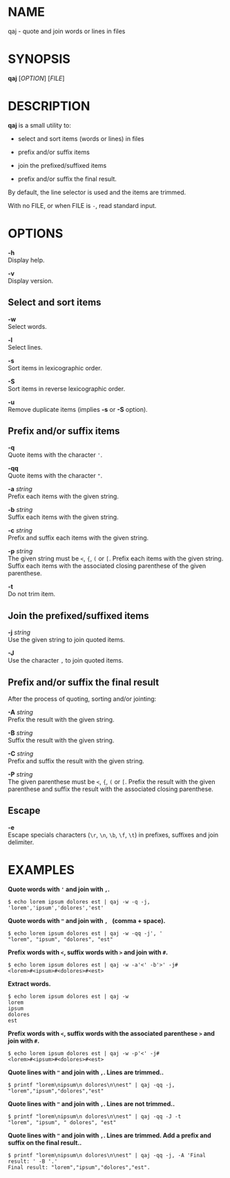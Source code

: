 NAME
====

qaj - quote and join words or lines in files

SYNOPSIS
========

**qaj** \[*OPTION*\] \[*FILE*\]

DESCRIPTION
===========

**qaj** is a small utility to:

-   select and sort items (words or lines) in files

-   prefix and/or suffix items

-   join the prefixed/suffixed items

-   prefix and/or suffix the final result.

By default, the line selector is used and the items are trimmed.

With no FILE, or when FILE is `-`, read standard input.

OPTIONS
=======

**-h**  
Display help.

**-v**  
Display version.

Select and sort items
---------------------

**-w**  
Select words.

**-l**  
Select lines.

**-s**  
Sort items in lexicographic order.

**-S**  
Sort items in reverse lexicographic order.

**-u**  
Remove duplicate items (implies **-s** or **-S** option).

Prefix and/or suffix items
--------------------------

**-q**  
Quote items with the character `'`.

**-qq**  
Quote items with the character `"`.

**-a** *string*  
Prefix each items with the given string.

**-b** *string*  
Suffix each items with the given string.

**-c** *string*  
Prefix and suffix each items with the given string.

**-p** *string*  
The given string must be `<`, `{`, `(` or `[`. Prefix each items with
the given string. Suffix each items with the associated closing
parenthese of the given parenthese.

**-t**  
Do not trim item.

Join the prefixed/suffixed items
--------------------------------

**-j** *string*  
Use the given string to join quoted items.

**-J**  
Use the character `,` to join quoted items.

Prefix and/or suffix the final result
-------------------------------------

After the process of quoting, sorting and/or jointing:

**-A** *string*  
Prefix the result with the given string.

**-B** *string*  
Suffix the result with the given string.

**-C** *string*  
Prefix and suffix the result with the given string.

**-P** *string*  
The given parenthese must be `<`, `{`, `(` or `[`. Prefix the result
with the given parenthese and suffix the result with the associated
closing parenthese.

Escape
------

**-e**  
Escape specials characters (`\r`, `\n`, `\b`, `\f`, `\t`) in prefixes,
suffixes and join delimiter.

EXAMPLES
========

**Quote words with `'` and join with `,`.**

    $ echo lorem ipsum dolores est | qaj -w -q -j,
    'lorem','ipsum','dolores','est'

**Quote words with `"` and join with `, ` (comma + space).**

    $ echo lorem ipsum dolores est | qaj -w -qq -j', '
    "lorem", "ipsum", "dolores", "est"

**Prefix words with `<`, suffix words with `>` and join with `#`.**

    $ echo lorem ipsum dolores est | qaj -w -a'<' -b'>' -j#
    <lorem>#<ipsum>#<dolores>#<est>

**Extract words.**

    $ echo lorem ipsum dolores est | qaj -w
    lorem
    ipsum
    dolores
    est

**Prefix words with `<`, suffix words with the associated parenthese `>`
and join with `#`.**

    $ echo lorem ipsum dolores est | qaj -w -p'<' -j#
    <lorem>#<ipsum>#<dolores>#<est>

**Quote lines with `"` and join with `,`. Lines are trimmed..**

    $ printf "lorem\nipsum\n dolores\n\nest" | qaj -qq -j,
    "lorem","ipsum","dolores","est"

**Quote lines with `"` and join with `,`. Lines are not trimmed..**

    $ printf "lorem\nipsum\n dolores\n\nest" | qaj -qq -J -t
    "lorem", "ipsum", " dolores", "est"

**Quote lines with `"` and join with `,`. Lines are trimmed. Add a
prefix and suffix on the final result..**

    $ printf "lorem\nipsum\n dolores\n\nest" | qaj -qq -j, -A 'Final result: ' -B '.'
    Final result: "lorem","ipsum","dolores","est".
